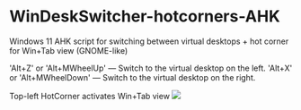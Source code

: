 # WinDeskSwitcher-hotcorners-AHK
Windows 11 AHK script for switching between virtual desktops + hot corner for Win+Tab view (GNOME-like)

'Alt+Z' or 'Alt+MWheelUp' — Switch to the virtual desktop on the left.
'Alt+X' or 'Alt+MWheelDown' — Switch to the virtual desktop on the right.

Top-left HotCorner activates Win+Tab view
![]([https://github.com/Your_Repository_Name/Your_GIF_Name.gif](https://psv4.userapi.com/c235131/u382434012/docs/d10/8a6ccd3f145d/voltera_kolbasit_v_popochku_vo_vse_tyazhki.gif?extra=gNIFzgqxa_ztuBTb7dP_4U39qx1dazmGwmBX7S1Ycw3qBcPOjpOstpOiggPPBRBslryo4H5FY8y8gNfVjmpZcauV5-Q-PEZVXeoJmhG4fa57fRdbEQ-OFQorJWdPMlxnTxwwaV_zmUac0BPcMMBkfZA4Ng)https://psv4.userapi.com/c235131/u382434012/docs/d10/8a6ccd3f145d/voltera_kolbasit_v_popochku_vo_vse_tyazhki.gif?extra=gNIFzgqxa_ztuBTb7dP_4U39qx1dazmGwmBX7S1Ycw3qBcPOjpOstpOiggPPBRBslryo4H5FY8y8gNfVjmpZcauV5-Q-PEZVXeoJmhG4fa57fRdbEQ-OFQorJWdPMlxnTxwwaV_zmUac0BPcMMBkfZA4Ng)
